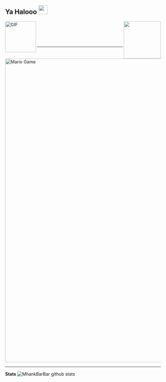 ## Ya Halooo <img src="https://github.com/TheDudeThatCode/TheDudeThatCode/blob/master/Assets/Hi.gif" width="29px">

<img src="https://avatars1.githubusercontent.com/u/55822959?s=400&u=4b2368bf7bee0de2b74e972095f38ec4c369247e&v=4" width="120" height="120" align="right">
<img align="left" alt="GIF" height="100px" src="https://i.giphy.com/media/LMt9638dO8dftAjtco/200.webp" />
<br>
<br>
<br>
<br>

___

<img src="https://github.com/TheDudeThatCode/TheDudeThatCode/blob/master/Assets/Mario_Gameplay.gif" alt="Mario Game" width="980">

___

**Stats**
![MhankBarBar github stats](https://github-readme-stats.vercel.app/api?username=mhankbarbar&show_icons=true&title_color=000&icon_color=79ff97&text_color=000)
